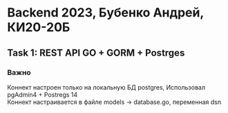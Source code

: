 # Backend 2023, Бубенко Андрей, КИ20-20Б
## Task 1: REST API GO + GORM + Postrges  
### Важно
Коннект настроен только на локальную БД postgres, Использовал pgAdmin4 + Postregs 14  
Коннект настраивается в файле models -> database.go, переменная dsn

